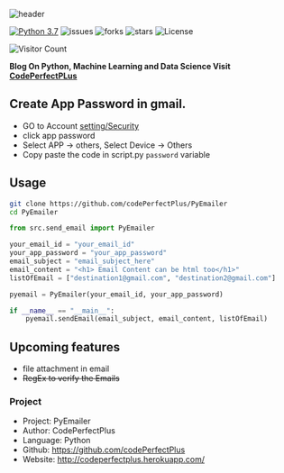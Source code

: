 ![header](https://capsule-render.vercel.app/api?type=wave&color=gradient&height=300&section=header&text=PyEmailer&fontSize=50)

[![Python 3.7](https://img.shields.io/badge/python-3.7-blue.svg)](https://www.python.org/downloads/release/python-360/)
![issues](https://img.shields.io/github/issues/codePerfectPlus/PyEmailer?style=plastic)
![forks](https://img.shields.io/github/forks/codePerfectPlus/PyEmailer)
![stars](https://img.shields.io/github/stars/codePerfectPlus/PyEmailer)
![License](https://img.shields.io/github/license/codePerfectPlus/PyEmailer)

![Visitor Count](https://profile-counter.glitch.me/PyEmailer/count.svg)

**Blog On Python, Machine Learning and Data Science Visit [CodePerfectPLus](http://codeperfectplus.herokuapp.com/)**

## Create App Password in gmail.

- GO to Account [setting/Security](https://myaccount.google.com/security)
- click app password
- Select APP -> others, Select Device -> Others
- Copy paste the code in script.py `password` variable

## Usage

```bash
git clone https://github.com/codePerfectPlus/PyEmailer
cd PyEmailer
```

```python
from src.send_email import PyEmailer

your_email_id = "your_email_id"
your_app_password = "your_app_password"
email_subject = "email_subject_here"
email_content = "<h1> Email Content can be html too</h1>"
listOfEmail = ["destination1@gmail.com", "destination2@gmail.com"]

pyemail = PyEmailer(your_email_id, your_app_password)

if __name__ == "__main__":
    pyemail.sendEmail(email_subject, email_content, listOfEmail)
```

## Upcoming features

- file attachment in email
- ~~RegEx to verify the Emails~~

### Project

- Project: PyEmailer
- Author: CodePerfectPlus
- Language: Python
- Github: https://github.com/codePerfectPlus
- Website: http://codeperfectplus.herokuapp.com/
